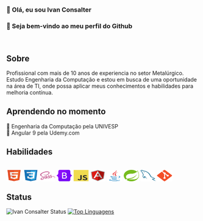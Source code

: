 ### 👋 Olá, eu sou Ivan Consalter
### 🎉 Seja bem-vindo ao meu perfil do Github

<br>

## Sobre
<p>
  Profissional com mais de 10 anos de experiencia no setor Metalúrgico.<br>
  Estudo Engenharia da Computação e estou em busca de uma oportunidade na área de TI, onde possa aplicar meus conhecimentos e habilidades para melhoria contínua.
</p>

## Aprendendo no momento
<p>
 📕 Engenharia da Computação pela UNIVESP<br>
 📕 Angular 9 pela Udemy.com
</p>

## Habilidades

<div>
  <br>
  <img align="center" alt="Rafa-HTML" height="30" width="40" src="https://raw.githubusercontent.com/devicons/devicon/master/icons/html5/html5-original.svg" style="max-width:100%;">
  <img align="center" alt="Rafa-CSS" height="30" width="40" src="https://raw.githubusercontent.com/devicons/devicon/master/icons/css3/css3-original.svg" style="max-width:100%;">
  <img align="center" alt="Rafa-Js" height="30" width="40" src="https://raw.githubusercontent.com/devicons/devicon/master/icons/sass/sass-original.svg" style="max-width:100%;">
  <img align="center" alt="Rafa-React" height="30" width="40" src="https://raw.githubusercontent.com/devicons/devicon/master/icons/bootstrap/bootstrap-original.svg" style="max-width:100%;">
  <img align="center" alt="Rafa-Js" height="30" width="40" src="https://raw.githubusercontent.com/devicons/devicon/master/icons/javascript/javascript-original.svg" style="max-width:100%;">
  <img align="center" alt="Rafa-Python" height="30" width="40" src="https://raw.githubusercontent.com/devicons/devicon/master/icons/angularjs/angularjs-original.svg" style="max-width:100%;">
  <img align="center" alt="Rafa-Csharp" height="30" width="40" src="https://raw.githubusercontent.com/devicons/devicon/master/icons/java/java-original.svg" style="max-width:100%;">
  <img align="center" alt="Rafa-Csharp" height="30" width="40" src="https://raw.githubusercontent.com/devicons/devicon/master/icons/spring/spring-original.svg" style="max-width:100%;">
  <img align="center" alt="Rafa-Csharp" height="30" width="40" src="https://raw.githubusercontent.com/devicons/devicon/master/icons/mysql/mysql-original.svg" style="max-width:100%;">
  <img align="center" alt="Rafa-Csharp" height="30" width="40" src="https://raw.githubusercontent.com/devicons/devicon/master/icons/git/git-original.svg" style="max-width:100%;">
</div>

## Status

![Ivan Consalter Status](https://github-readme-stats.vercel.app/api?username=ivanconsalter&show_icons=true&theme=dracula)
[![Top Linguagens](https://github-readme-stats.vercel.app/api/top-langs/?username=ivanconsalter&layout=compact&langs_count=7&theme=dracula)](https://github.com/ivanconsalter/github-readme-stats)



